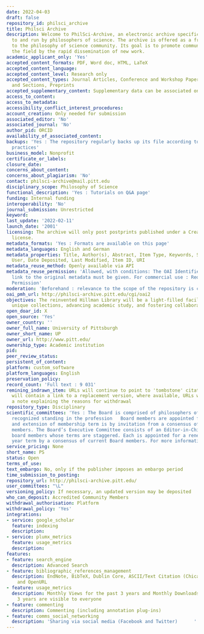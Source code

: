 ```yaml
---
date: 2022-04-03
draft: false
repository_id: philsci_archive
title: Philsci Archive
description: Welcome to PhilSci-Archive, an electronic archive specifically tailored
  to and run by philosophers of science. The archive is offered as a free service
  to the philosophy of science community. Its goal is to promote communication in
  the field by the rapid dissemination of new work.
academic_applicant_only: 'Yes'
accepted_content_formats: PDF, Word doc, HTML, LaTeX
accepted_content_language:
accepted_content_level: Research only
accepted_content_types: Journal Articles, Conference and Workshop Papers, Books, Chapters
  and Sections, Preprints
accepted_supplementary_content: Supplementary data can be associated on the same page
access_to_content:
access_to_metadata:
accessibility_conflict_interest_procedures:
account_creation: Only needed for submission
associated_editor: 'No'
associated_journal: 'No'
author_pid: ORCID
availability_of_associated_content:
backups: 'Yes : The repository regularly backs up its file according to current best
  practices'
business_model: Nonprofit
certificate_or_labels:
closure_date:
concerns_about_content:
concerns_about_plagiarism: 'No'
contact: philsci-archive@mail.pitt.edu
disciplinary_scope: Philosophy of Science
functional_description: 'Yes : Tutorials on Q&A page'
funding: Internal funding
interoperability: 'No'
journal_submission: Unrestricted
keyword:
last_update: '2022-02-11'
launch_date: '2001'
licensing: The archive will only post postprints published under a Creative Commons
  license.
metadata_formats: 'Yes : Formats are available on this page'
metadata_languages: English and German
metadata_properties: Title, Author(s), Abstract, Item Type, Keywords, Subjects, Depositing
  User, Date Deposited, Last Modified, Item ID, URI
metadata_reuse_method: Openly available via API
metadata_reuse_permission: 'Allowed, with conditions: The OAI Identifier and/or a
  link to the original metadata must be given. For commercial use : Requires Formal
  Permission'
moderation: 'Beforehand : relevance to the scope of the repository is checked'
oai_pmh_url: http://philsci-archive.pitt.edu/cgi/oai2
objectives: The reinvented Hillman Library will be a light-filled facility showcasing
  unique collections, advancing academic study, and fostering collaborative exchange.
open_doar_id: X
open_source: 'Yes'
owner_country: ''
owner_full_name: University of Pittsburgh
owner_short_name: UP
owner_url: http://www.pitt.edu/
ownership_type: Academic institution
pid:
peer_review_status:
persistent_of_content:
platform: custom_software
platform_languages: English
preservation_policy:
record_count: 'Full text : 9 031'
remining_indrawn_item: URLs will continue to point to 'tombstone' citations, URLs
  will contain a link to a replacement version, where available, URLs will contain
  a note explaining the reasons for withdrawal
repository_type: Disciplinary
scientific_committees: 'Yes : The Board is comprised of philosophers of science with
  recognized standing in the profession   Board members are appointed for three year, renewable terms. Membership of the Board
  and extension of membership term is by invitation from a consensus of current Board
  members. The Board’s Executive Committee consists of an Editor-in-Chief and two
  board members whose terms are staggered. Each is appointed for a renewable three
  year term by a consensus of current Board members. For more information : http://philsci-archive.pitt.edu/information.html'
service_pricing: None
short_name: PS
status: Open
terms_of_use:
text_embargo: No, only if the publisher imposes an embargo period
time_submission_to_posting:
repository_url: http://philsci-archive.pitt.edu/
user_committees: "\L"
versioning_policy: If necessary, an updated version may be deposited
who_can_deposit: Accredited Community Members
withdrawal_authorisation: Platform
withdrawal_policy: 'Yes'
integrations:
- service: google_scholar
  feature: indexing
  description:
- service: plumx_metrics
  feature: usage_metrics
  description:
features:
- feature: search_engine
  description: Advanced Search
- feature: bibliographic_references_management
  description: EndNote, BibTeX, Dublin Core, ASCII/Text Citation (Chicago), HTML Citation
    and OpenURL
- feature: usage_metrics
  description: Monthly Views for the past 3 years and Monthly Downloads for the past
    3 years are visible to everyone
- feature: commenting
  description: Commenting (including annotation plug-ins)
- feature: comms_social_networking
  description: 'Sharing via social media (Facebook and Twitter)      '
---
```



